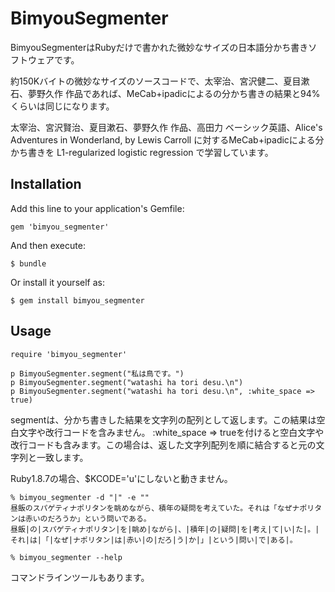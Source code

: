 # BimyouSegmenter

BimyouSegmenterはRubyだけで書かれた微妙なサイズの日本語分かち書きソフトウェアです。

約150Kバイトの微妙なサイズのソースコードで、太宰治、宮沢健二、夏目漱石、夢野久作 作品であれば、MeCab+ipadicによるの分かち書きの結果と94%くらいは同じになります。

太宰治、宮沢賢治、夏目漱石、夢野久作 作品、高田力 ベーシック英語、Alice's Adventures in Wonderland, by Lewis Carroll に対するMeCab+ipadicによる分かち書きを L1-regularized logistic regression で学習しています。

## Installation

Add this line to your application's Gemfile:

    gem 'bimyou_segmenter'

And then execute:

    $ bundle

Or install it yourself as:

    $ gem install bimyou_segmenter

## Usage

    require 'bimyou_segmenter'

    p BimyouSegmenter.segment("私は鳥です。")
    p BimyouSegmenter.segment("watashi ha tori desu.\n")
    p BimyouSegmenter.segment("watashi ha tori desu.\n", :white_space => true)

segmentは、分かち書きした結果を文字列の配列として返します。この結果は空白文字や改行コードを含みません。
:white_space => trueを付けると空白文字や改行コードも含みます。この場合は、返した文字列配列を順に結合すると元の文字列と一致します。

Ruby1.8.7の場合、$KCODE='u'にしないと動きません。

    % bimyou_segmenter -d "|" -e ""
    昼飯のスパゲティナポリタンを眺めながら、積年の疑問を考えていた。それは「なぜナポリタンは赤いのだろうか」という問いである。
    昼飯|の|スパゲティナポリタン|を|眺め|ながら|、|積年|の|疑問|を|考え|て|い|た|。|それ|は|「|なぜ|ナポリタン|は|赤い|の|だろ|う|か|」|という|問い|で|ある|。

    % bimyou_segmenter --help

コマンドラインツールもあります。
